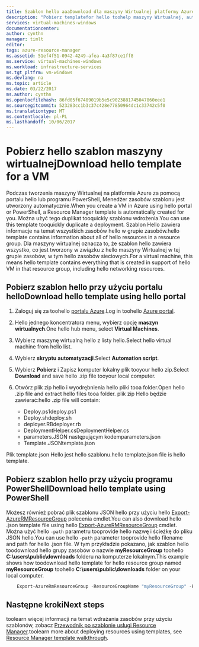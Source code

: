 ```yaml
---
title: Szablon hello aaaDownload dla maszyny Wirtualnej platformy Azure | Dokumentacja firmy Microsoft
description: "Pobierz templatefor hello toohelp maszyny Wirtualnej, automatyzacji wdrażania modelu wdrażania usługi Resource Manager hello"
services: virtual-machines-windows
documentationcenter: 
author: cynthn
manager: timlt
editor: 
tags: azure-resource-manager
ms.assetid: 51ef4f51-0942-4249-afea-4a3f87ce1ff8
ms.service: virtual-machines-windows
ms.workload: infrastructure-services
ms.tgt_pltfrm: vm-windows
ms.devlang: na
ms.topic: article
ms.date: 03/22/2017
ms.author: cynthn
ms.openlocfilehash: 86fd05f67409019b5e5c9023881745047860eee1
ms.sourcegitcommit: 523283cc1b3c37c428e77850964dc1c33742c5f0
ms.translationtype: MT
ms.contentlocale: pl-PL
ms.lasthandoff: 10/06/2017
---
```

# <a name="download-hello-template-for-a-vm"></a><span data-ttu-id="19770-103">Pobierz hello szablon maszyny wirtualnej</span><span class="sxs-lookup"><span data-stu-id="19770-103">Download hello template for a VM</span></span>
<span data-ttu-id="19770-104">Podczas tworzenia maszyny Wirtualnej na platformie Azure za pomocą portalu hello lub programu PowerShell, Menedżer zasobów szablonu jest utworzony automatycznie.</span><span class="sxs-lookup"><span data-stu-id="19770-104">When you create a VM in Azure using hello portal or PowerShell, a Resource Manager template is automatically created for you.</span></span> <span data-ttu-id="19770-105">Można użyć tego duplikat tooquickly szablonu wdrożenia.</span><span class="sxs-lookup"><span data-stu-id="19770-105">You can use this template tooquickly duplicate a deployment.</span></span> <span data-ttu-id="19770-106">Szablon Hello zawiera informacje na temat wszystkich zasobów hello w grupie zasobów.</span><span class="sxs-lookup"><span data-stu-id="19770-106">hello template contains information about all of hello resources in a resource group.</span></span> <span data-ttu-id="19770-107">Dla maszyny wirtualnej oznacza to, że szablon hello zawiera wszystko, co jest tworzony w związku z hello maszyny Wirtualnej w tej grupie zasobów, w tym hello zasobów sieciowych.</span><span class="sxs-lookup"><span data-stu-id="19770-107">For a virtual machine, this means hello template contains everything that is created in support of hello VM in that resource group, including hello networking resources.</span></span>

## <a name="download-hello-template-using-hello-portal"></a><span data-ttu-id="19770-108">Pobierz szablon hello przy użyciu portalu hello</span><span class="sxs-lookup"><span data-stu-id="19770-108">Download hello template using hello portal</span></span>
1. <span data-ttu-id="19770-109">Zaloguj się za toohello [portalu Azure](https://portal.azure.com/).</span><span class="sxs-lookup"><span data-stu-id="19770-109">Log in toohello [Azure portal](https://portal.azure.com/).</span></span>
2. <span data-ttu-id="19770-110">Hello jednego koncentratora menu, wybierz opcję **maszyn wirtualnych**.</span><span class="sxs-lookup"><span data-stu-id="19770-110">One hello hub menu, select **Virtual Machines**.</span></span>
3. <span data-ttu-id="19770-111">Wybierz maszynę wirtualną hello z listy hello.</span><span class="sxs-lookup"><span data-stu-id="19770-111">Select hello virtual machine from hello list.</span></span>
4. <span data-ttu-id="19770-112">Wybierz **skryptu automatyzacji**.</span><span class="sxs-lookup"><span data-stu-id="19770-112">Select **Automation script**.</span></span>
5. <span data-ttu-id="19770-113">Wybierz **Pobierz** i Zapisz komputer lokalny plik tooyour hello zip.</span><span class="sxs-lookup"><span data-stu-id="19770-113">Select **Download** and save hello .zip file tooyour local computer.</span></span>
6. <span data-ttu-id="19770-114">Otwórz plik zip hello i wyodrębnienia hello pliki tooa folder.</span><span class="sxs-lookup"><span data-stu-id="19770-114">Open hello .zip file and extract hello files tooa folder.</span></span> <span data-ttu-id="19770-115">plik zip Hello będzie zawierać:</span><span class="sxs-lookup"><span data-stu-id="19770-115">hello .zip file will contain:</span></span>
   
   * <span data-ttu-id="19770-116">Deploy.ps1</span><span class="sxs-lookup"><span data-stu-id="19770-116">deploy.ps1</span></span>
   * <span data-ttu-id="19770-117">Deploy.sh</span><span class="sxs-lookup"><span data-stu-id="19770-117">deploy.sh</span></span> 
   * <span data-ttu-id="19770-118">deployer.RB</span><span class="sxs-lookup"><span data-stu-id="19770-118">deployer.rb</span></span>
   * <span data-ttu-id="19770-119">DeploymentHelper.cs</span><span class="sxs-lookup"><span data-stu-id="19770-119">DeploymentHelper.cs</span></span>
   * <span data-ttu-id="19770-120">parameters.JSON następującym kodem</span><span class="sxs-lookup"><span data-stu-id="19770-120">parameters.json</span></span>
   * <span data-ttu-id="19770-121">Template.JSON</span><span class="sxs-lookup"><span data-stu-id="19770-121">template.json</span></span>

<span data-ttu-id="19770-122">Plik template.json Hello jest hello szablonu.</span><span class="sxs-lookup"><span data-stu-id="19770-122">hello template.json file is hello template.</span></span>

## <a name="download-hello-template-using-powershell"></a><span data-ttu-id="19770-123">Pobierz szablon hello przy użyciu programu PowerShell</span><span class="sxs-lookup"><span data-stu-id="19770-123">Download hello template using PowerShell</span></span>
<span data-ttu-id="19770-124">Możesz również pobrać plik szablonu JSON hello przy użyciu hello [Export-AzureRMResourceGroup](https://msdn.microsoft.com/library/mt715427.aspx) polecenia cmdlet.</span><span class="sxs-lookup"><span data-stu-id="19770-124">You can also download hello .json template file using hello [Export-AzureRMResourceGroup](https://msdn.microsoft.com/library/mt715427.aspx) cmdlet.</span></span> <span data-ttu-id="19770-125">Można użyć hello `-path` parametru tooprovide hello nazwę i ścieżkę do pliku JSON hello.</span><span class="sxs-lookup"><span data-stu-id="19770-125">You can use hello `-path` parameter tooprovide hello filename and path for hello .json file.</span></span> <span data-ttu-id="19770-126">W tym przykładzie pokazano, jak szablon hello toodownload hello grupy zasobów o nazwie **myResourceGroup** toohello **C:\users\public\downloads** folderu na komputerze lokalnym.</span><span class="sxs-lookup"><span data-stu-id="19770-126">This example shows how toodownload hello template for hello resource group named **myResourceGroup** toohello **C:\users\public\downloads** folder on your local computer.</span></span>

```powershell
    Export-AzureRmResourceGroup -ResourceGroupName "myResourceGroup" -Path "C:\users\public\downloads"
```

## <a name="next-steps"></a><span data-ttu-id="19770-127">Następne kroki</span><span class="sxs-lookup"><span data-stu-id="19770-127">Next steps</span></span>
<span data-ttu-id="19770-128">toolearn więcej informacji na temat wdrażania zasobów przy użyciu szablonów, zobacz [Przewodnik po szablonie usługi Resource Manager](../../azure-resource-manager/resource-manager-template-walkthrough.md).</span><span class="sxs-lookup"><span data-stu-id="19770-128">toolearn more about deploying resources using templates, see [Resource Manager template walkthrough](../../azure-resource-manager/resource-manager-template-walkthrough.md).</span></span>

